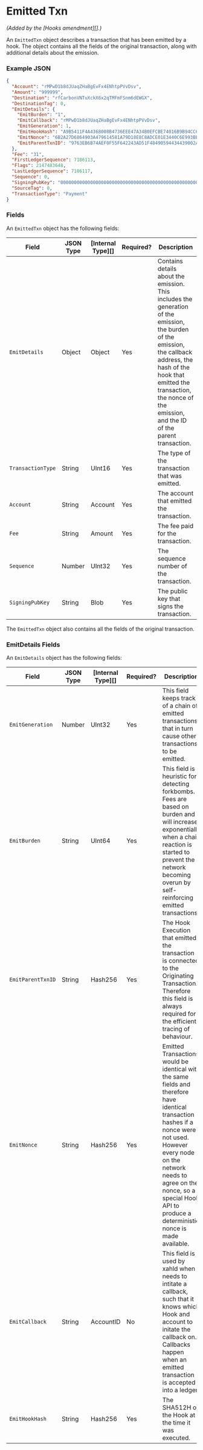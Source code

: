 # Emitted Txn

_(Added by the \[Hooks amendment]\[].)_

An `EmittedTxn` object describes a transaction that has been emitted by a hook. The object contains all the fields of the original transaction, along with additional details about the emission.

### Example JSON

```json
{
  "Account": "rMPwD1b8dJUaqZHaBgEvFx4ENhtpPVvDsv",
  "Amount": "999999",
  "Destination": "rfCarbonVNTuXckX6x2qTMFmFSnm6dEWGX",
  "DestinationTag": 0,
  "EmitDetails": {
    "EmitBurden": "1",
    "EmitCallback": "rMPwD1b8dJUaqZHaBgEvFx4ENhtpPVvDsv",
    "EmitGeneration": 1,
    "EmitHookHash": "A9B5411F4A4368008B4736EEE47A34B0EFCBE74016B9B94CC6208FBC0BF5C0C2",
    "EmitNonce": "6B2A27D6864903A479614581A79D18E8C8ADCE01E3440C6E993BE07298ADC2A4",
    "EmitParentTxnID": "9763EB6B74AEF0F55F642243AD51F48490594434439002A6142E545E47318D56"
  },
  "Fee": "31",
  "FirstLedgerSequence": 7186113,
  "Flags": 2147483648,
  "LastLedgerSequence": 7186117,
  "Sequence": 0,
  "SigningPubKey": "000000000000000000000000000000000000000000000000000000000000000000",
  "SourceTag": 0,
  "TransactionType": "Payment"
}
```

### Fields

An `EmittedTxn` object has the following fields:

| Field             | JSON Type | \[Internal Type]\[] | Required? | Description                                                                                                                                                                                                                                              |
| ----------------- | --------- | ------------------- | --------- | -------------------------------------------------------------------------------------------------------------------------------------------------------------------------------------------------------------------------------------------------------- |
| `EmitDetails`     | Object    | Object              | Yes       | Contains details about the emission. This includes the generation of the emission, the burden of the emission, the callback address, the hash of the hook that emitted the transaction, the nonce of the emission, and the ID of the parent transaction. |
| `TransactionType` | String    | UInt16              | Yes       | The type of the transaction that was emitted.                                                                                                                                                                                                            |
| `Account`         | String    | Account             | Yes       | The account that emitted the transaction.                                                                                                                                                                                                                |
| `Fee`             | String    | Amount              | Yes       | The fee paid for the transaction.                                                                                                                                                                                                                        |
| `Sequence`        | Number    | UInt32              | Yes       | The sequence number of the transaction.                                                                                                                                                                                                                  |
| `SigningPubKey`   | String    | Blob                | Yes       | The public key that signs the transaction.                                                                                                                                                                                                               |

The `EmittedTxn` object also contains all the fields of the original transaction.

### EmitDetails Fields

An `EmitDetails` object has the following fields:

| Field             | JSON Type | \[Internal Type]\[] | Required? | Description                                                                                                                                                                                                                                                                     |
| ----------------- | --------- | ------------------- | --------- | ------------------------------------------------------------------------------------------------------------------------------------------------------------------------------------------------------------------------------------------------------------------------------- |
| `EmitGeneration`  | Number    | UInt32              | Yes       | This field keeps track of a chain of emitted transactions that in turn cause other transactions to be emitted.                                                                                                                                                                  |
| `EmitBurden`      | String    | UInt64              | Yes       | This field is a heuristic for detecting forkbombs. Fees are based on burden and will increase exponentially when a chain reaction is started to prevent the network becoming overun by self-reinforcing emitted transactions.                                                   |
| `EmitParentTxnID` | String    | Hash256             | Yes       | The Hook Execution that emitted the transaction is connected to the Originating Transaction. Therefore this field is always required for the efficient tracing of behaviour.                                                                                                    |
| `EmitNonce`       | String    | Hash256             | Yes       | Emitted Transactions would be identical with the same fields and therefore have identical transaction hashes if a nonce were not used. However every node on the network needs to agree on the nonce, so a special Hook API to produce a deterministic nonce is made available. |
| `EmitCallback`    | String    | AccountID           | No        | This field is used by xahld when it needs to intitate a callback, such that it knows which Hook and account to initate the callback on. Callbacks happen when an emitted transaction is accepted into a ledger.                                                                 |
| `EmitHookHash`    | String    | Hash256             | Yes       | The SHA512H of the Hook at the time it was executed.                                                                                                                                                                                                                            |
